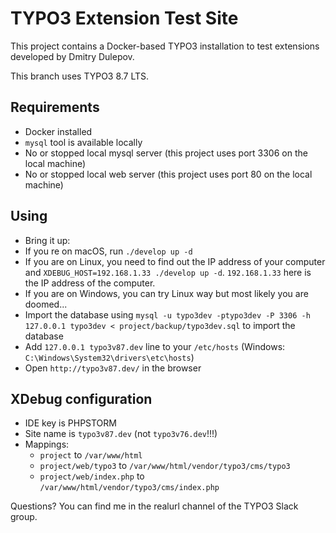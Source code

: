 # TYPO3 Extension Test Site

This project contains a Docker-based TYPO3 installation to test extensions developed by Dmitry Dulepov.

This branch uses TYPO3 8.7 LTS.

## Requirements

* Docker installed
* `mysql` tool is available locally
* No or stopped local mysql server (this project uses port 3306 on the local machine)
* No or stopped local web server (this project uses port 80 on the local machine)

## Using

* Bring it up:
 * If you re on macOS, run `./develop up -d`
 * If you are on Linux, you need to find out the IP address of your computer and `XDEBUG_HOST=192.168.1.33 ./develop up -d`. `192.168.1.33` here is the IP address of the computer.
 * If you are on Windows, you can try Linux way but most likely you are doomed...
* Import the database using `mysql -u typo3dev -ptypo3dev -P 3306 -h 127.0.0.1 typo3dev < project/backup/typo3dev.sql` to import the database
* Add `127.0.0.1 typo3v87.dev` line to your `/etc/hosts` (Windows: `C:\Windows\System32\drivers\etc\hosts`)
* Open `http://typo3v87.dev/` in the browser

## XDebug configuration

* IDE key is PHPSTORM
* Site name is `typo3v87.dev` (not `typo3v76.dev`!!!)
* Mappings:
  * `project` to `/var/www/html`
  * `project/web/typo3` to `/var/www/html/vendor/typo3/cms/typo3`
  * `project/web/index.php` to `/var/www/html/vendor/typo3/cms/index.php`

Questions? You can find me in the realurl channel of the TYPO3 Slack group.
